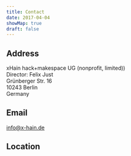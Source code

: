 ```yaml
---
title: Contact
date: 2017-04-04
showMap: true
draft: false
---
```


## Address

xHain hack+makespace UG (nonprofit, limited))\
Director: Felix Just\
Grünberger Str. 16\
10243 Berlin\
Germany

## Email

[info@x-hain.de](mailto:info@x-hain.de)

## Location
